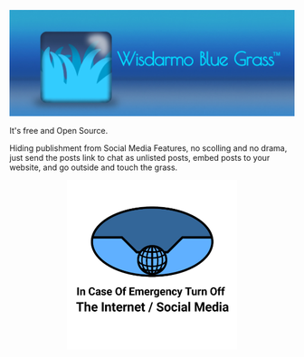 <p align="center">
  <img src="wbg_brandlogo1.jpg" width="700"/>
</p>

It's free and Open Source.

Hiding publishment from Social Media Features, no scolling and no drama, just send the posts link to chat as unlisted posts, embed posts to your website, and go outside and touch the grass.

<p align="center">
  <img src="In-Case-Of-Emergency-Turn-Off-The-Internet-Social-Media-Logo2.png" width="300"/>
</p>
